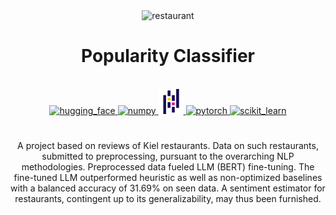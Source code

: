 <div align="center">
  <img src="https://github.com/thore-dahl/restaurant-reviews-sa-cw/assets/130995551/495667b1-3665-4e90-b4ab-e79594a5389a" alt="restaurant" style="width:auto;height:250px;">
  <h1>Popularity Classifier</h1>
</div>
<br>
<div align="center">
  <a href="https://huggingface.co/docs/transformers/index" target="_blank" rel="noreferrer">
    <img src="https://workable-application-form.s3.amazonaws.com/advanced/production/61557f91d9510741dc62e7f8/c3635b59-a3d2-444a-b636-a9d0061dcdde" alt="hugging_face" width="40" height="40"/> 
  </a>
  <a href="https://numpy.org" target="_blank" rel="noreferrer"> 
    <img src="https://www.vectorlogo.zone/logos/numpy/numpy-icon.svg" alt="numpy" width="40" height="40"/> 
  </a>
  <a href="https://pandas.pydata.org/" target="_blank" rel="noreferrer"> 
    <img src="https://raw.githubusercontent.com/devicons/devicon/2ae2a900d2f041da66e950e4d48052658d850630/icons/pandas/pandas-original.svg" alt="pandas" width="40" height="40"/>
  </a>
  <a href="https://pytorch.org/" target="_blank" rel="noreferrer"> 
    <img src="https://www.vectorlogo.zone/logos/pytorch/pytorch-icon.svg" alt="pytorch" height="40"/> 
  </a>
  <a href="https://scikit-learn.org/" target="_blank" rel="noreferrer"> 
    <img src="https://upload.wikimedia.org/wikipedia/commons/0/05/Scikit_learn_logo_small.svg" alt="scikit_learn" height="40"/> 
  </a>
  <h1></h1>
  A project based on reviews of Kiel restaurants. Data on such restaurants, submitted to preprocessing, pursuant to the overarching NLP methodologies. Preprocessed data fueled LLM (BERT) fine-tuning. The fine-tuned LLM outperformed heuristic as well as non-optimized baselines with a balanced accuracy of 31.69% on seen data. A sentiment estimator for restaurants, contingent up to its generalizability, may thus been furnished.
</div>
